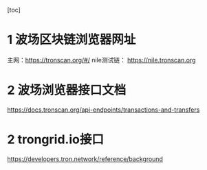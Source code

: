 [toc]

# 1 波场区块链浏览器网址
主网：https://tronscan.org/#/
nile测试链： https://nile.tronscan.org



# 2 波场浏览器接口文档
https://docs.tronscan.org/api-endpoints/transactions-and-transfers


# 2 trongrid.io接口
https://developers.tron.network/reference/background